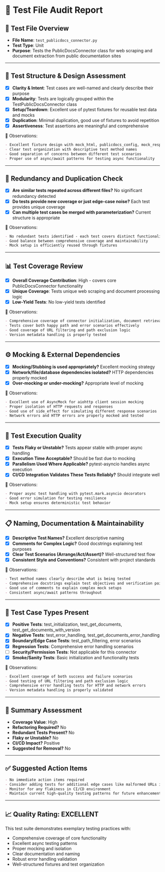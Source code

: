 # 🧪 Test File Audit Report

## 📌 **Test File Overview**

* **File Name**: `test_publicdocs_connector.py`
* **Test Type**: Unit
* **Purpose**: Tests the PublicDocsConnector class for web scraping and document extraction from public documentation sites

---

## 🧱 **Test Structure & Design Assessment**

* [x] **Clarity & Intent**: Test cases are well-named and clearly describe their purpose
* [x] **Modularity**: Tests are logically grouped within the TestPublicDocsConnector class
* [x] **Setup/Teardown**: Excellent use of pytest fixtures for reusable test data and mocks
* [x] **Duplication**: Minimal duplication, good use of fixtures to avoid repetition
* [x] **Assertiveness**: Test assertions are meaningful and comprehensive

📝 Observations:

```markdown
- Excellent fixture design with mock_html, publicdocs_config, mock_response, and mock_session
- Clear test organization with descriptive test method names
- Good separation of concerns between different test scenarios
- Proper use of async/await patterns for testing async functionality
```

---

## 🔁 **Redundancy and Duplication Check**

* [x] **Are similar tests repeated across different files?** No significant redundancy detected
* [x] **Do tests provide new coverage or just edge-case noise?** Each test provides unique coverage
* [x] **Can multiple test cases be merged with parameterization?** Current structure is appropriate

📝 Observations:

```markdown
- No redundant tests identified - each test covers distinct functionality
- Good balance between comprehensive coverage and maintainability
- Mock setup is efficiently reused through fixtures
```

---

## 📊 **Test Coverage Review**

* [x] **Overall Coverage Contribution**: High - covers core PublicDocsConnector functionality
* [x] **Unique Coverage**: Tests unique web scraping and document processing logic
* [x] **Low-Yield Tests**: No low-yield tests identified

📝 Observations:

```markdown
- Comprehensive coverage of connector initialization, document retrieval, and error handling
- Tests cover both happy path and error scenarios effectively
- Good coverage of URL filtering and path exclusion logic
- Version metadata handling is properly tested
```

---

## ⚙️ **Mocking & External Dependencies**

* [x] **Mocking/Stubbing is used appropriately?** Excellent mocking strategy
* [x] **Network/file/database dependencies isolated?** HTTP dependencies properly mocked
* [x] **Over-mocking or under-mocking?** Appropriate level of mocking

📝 Observations:

```markdown
- Excellent use of AsyncMock for aiohttp client session mocking
- Proper isolation of HTTP requests and responses
- Good use of side_effect for simulating different response scenarios
- Network errors and HTTP errors are properly mocked and tested
```

---

## 🚦 **Test Execution Quality**

* [x] **Tests Flaky or Unstable?** Tests appear stable with proper async handling
* [x] **Execution Time Acceptable?** Should be fast due to mocking
* [x] **Parallelism Used Where Applicable?** pytest-asyncio handles async execution
* [x] **CI/CD Integration Validates These Tests Reliably?** Should integrate well

📝 Observations:

```markdown
- Proper async test handling with pytest.mark.asyncio decorators
- Good error simulation for testing resilience
- Mock setup ensures deterministic test behavior
```

---

## 📋 **Naming, Documentation & Maintainability**

* [x] **Descriptive Test Names?** Excellent descriptive naming
* [x] **Comments for Complex Logic?** Good docstrings explaining test purposes
* [x] **Clear Test Scenarios (Arrange/Act/Assert)?** Well-structured test flow
* [x] **Consistent Style and Conventions?** Consistent with project standards

📝 Observations:

```markdown
- Test method names clearly describe what is being tested
- Comprehensive docstrings explain test objectives and verification points
- Good use of comments to explain complex mock setups
- Consistent async/await patterns throughout
```

---

## 🧪 **Test Case Types Present**

* [x] **Positive Tests**: test_initialization, test_get_documents, test_get_documents_with_version
* [x] **Negative Tests**: test_error_handling, test_get_documents_error_handling
* [x] **Boundary/Edge Case Tests**: test_path_filtering, error scenarios
* [x] **Regression Tests**: Comprehensive error handling scenarios
* [ ] **Security/Permission Tests**: Not applicable for this connector
* [x] **Smoke/Sanity Tests**: Basic initialization and functionality tests

📝 Observations:

```markdown
- Excellent coverage of both success and failure scenarios
- Good testing of URL filtering and path exclusion logic
- Comprehensive error handling tests for HTTP and network errors
- Version metadata handling is properly validated
```

---

## 🏁 **Summary Assessment**

* **Coverage Value**: High
* **Refactoring Required?** No
* **Redundant Tests Present?** No
* **Flaky or Unstable?** No
* **CI/CD Impact?** Positive
* **Suggested for Removal?** No

---

## ✅ Suggested Action Items

```markdown
- No immediate action items required
- Consider adding tests for additional edge cases like malformed URLs if needed
- Monitor for any flakiness in CI/CD environment
- Maintain current high-quality testing patterns for future enhancements
```

---

## 📈 **Quality Rating: EXCELLENT**

This test suite demonstrates exemplary testing practices with:

* Comprehensive coverage of core functionality
* Excellent async testing patterns
* Proper mocking and isolation
* Clear documentation and naming
* Robust error handling validation
* Well-structured fixtures and test organization
